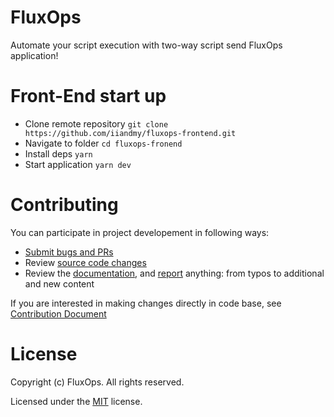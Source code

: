 # FluxOps

Automate your script execution with two-way script send FluxOps application!

# Front-End start up

- Clone remote repository `git clone https://github.com/iiandmy/fluxops-frontend.git`
- Navigate to folder `cd fluxops-fronend`
- Install deps `yarn`
- Start application `yarn dev`

# Contributing

You can participate in project developement in following ways:

- [Submit bugs and PRs](https://github.com/iiandmy/fluxops-frontend/issues)
- Review [source code changes](https://github.com/iiandmy/fluxops-frontend/pulls)
- Review the [documentation](https://github.com/iiandmy/fluxops-frontend/wiki), and [report](https://github.com/iiandmy/fluxops-frontend/issues) anything: from typos to additional and new content

If you are interested in making changes directly in code base, see [Contribution Document](https://github.com/iiandmy/fluxops-frontend/wiki/How-To-Contribute)

# License

Copyright (c) FluxOps. All rights reserved.

Licensed under the [MIT](LICENSE) license.
